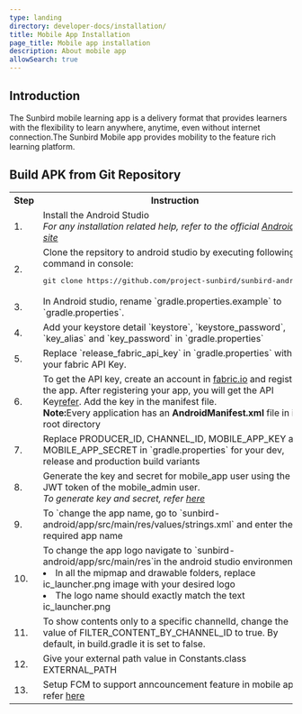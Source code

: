 ```yaml
---
type: landing
directory: developer-docs/installation/
title: Mobile App Installation
page_title: Mobile app installation
description: About mobile app
allowSearch: true
---
```

## Introduction

The Sunbird mobile learning app is a delivery format that provides learners with the flexibility to learn anywhere, anytime, even without internet connection.The Sunbird Mobile app provides mobility to the feature rich learning platform.

## Build APK from Git Repository

<table>
  <tr>
    <th>Step</th>
    <th>Instruction</th>
  </tr>
  <tr>
    <td>1.</td>
    <td>Install the Android Studio<br><i>For any installation related help, refer to the official <a href="https://developer.android.com/studio/index.html">Android site</a></i></td>
  </tr>
  <tr>
    <td>2.</td>
    <td>Clone the repsitory to android studio by executing following command in console:
    <pre>git clone https://github.com/project-sunbird/sunbird-android</pre></td>
  </tr>
  <tr>
    <td>3.</td>
    <td>In Android studio, rename `gradle.properties.example` to `gradle.properties`.</td>
  </tr>
  <tr>
    <td>4.</td>
    <td>Add your keystore detail `keystore`, `keystore_password`, `key_alias` and `key_password` in `gradle.properties`</td>
  </tr>
  <tr>
    <td>5.</td>
    <td>Replace `release_fabric_api_key` in `gradle.properties` with your fabric API Key.</td>
  </tr>
  <tr>
    <td>6.</td>
    <td>To get the API key, create an account in <a href="https://get.fabric.io/" target="_blank">fabric.io</a> and register the app. After registering your app, you will get the API Key<a href="https://docs.fabric.io/android/fabric/settings/api-keys.html" target="_blank">refer</a>. Add the key in the manifest file.<br><strong>Note:</strong>Every application has an <strong>AndroidManifest.xml</strong> file in its root directory</td>
  </tr>
  <tr>
    <td>7.</td>
    <td>Replace PRODUCER_ID, CHANNEL_ID, MOBILE_APP_KEY and MOBILE_APP_SECRET in `gradle.properties` for your dev, release and production build variants</td>
  </tr>
  <tr>
    <td>8.</td>
    <td>Generate the key and secret for mobile_app user using the JWT token of the mobile_admin user.<br><i>To generate key and secret, refer <a href="https://github.com/project-sunbird/sunbird-devops/blob/master/Installation.md#step-6-generate-key-and-secrets-for-mobile-app">here</a></i></td>
  </tr>
  <tr>
    <td>9.</td>
    <td>To `change the app name,  go to `sunbird-android/app/src/main/res/values/strings.xml` and enter the required app name</td>
  </tr>
  <tr>
    <td>10.</td>
    <td>To change the app logo navigate to `sunbird-android/app/src/main/res`in the android studio environment:
    <li>In all the mipmap and drawable folders, replace ic_launcher.png image with your desired logo</li>
    <li>The logo name should exactly match the text ic_launcher.png</li></td>
  </tr>
  <tr>
    <td>11.</td>
    <td>To show contents only to a specific channelId, change the value of FILTER_CONTENT_BY_CHANNEL_ID to true. By default,  in build.gradle it is set to false. </td>
  </tr>
  <tr>
    <td>12.</td>
    <td>Give your external path value in Constants.class EXTERNAL_PATH</td>
  </tr>
  <tr>
    <td>13.</td>
    <td>Setup FCM to support anncouncement feature in mobile app, refer <a href="https://firebase.google.com/docs/android/setup#manually_add_firebase">here</a></td>
  </tr>
</table>
